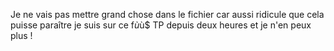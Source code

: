 Je ne vais pas mettre grand chose dans le fichier car aussi ridicule que cela puisse paraître je suis sur ce f$ù$ù$ TP depuis deux heures et je n'en peux plus !
